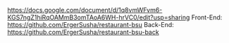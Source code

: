 https://docs.google.com/document/d/1q8vmWFvm6-KGS7ngZ1hiRqOAMmB3omTAoA6WH-hrVC0/edit?usp=sharing
Front-End:
https://github.com/ErgerSusha/restaurant-bsu
Back-End:
https://github.com/ErgerSusha/restaurant-bsu-back

